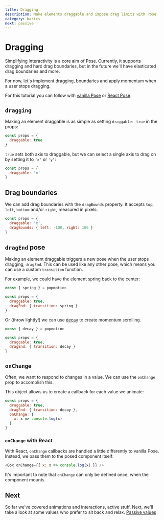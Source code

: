 ```yaml
---
title: Dragging
description: Make elements draggable and impose drag limits with Pose
category: basics
next: passive
---
```


# Dragging

Simplifying interactivity is a core aim of Pose. Currently, it supports dragging and hard drag boundaries, but in the future we'll have elasticated drag boundaries and more.

For now, let's implement dragging, boundaries and apply momentum when a user stops dragging.

For this tutorial you can follow with [vanilla Pose](https://codepen.io/popmotion/pen/RMVKRM?editors=0010) or [React Pose](https://codepen.io/popmotion/pen/zWwNKK?editors=0010).

## `dragging`

Making an element draggable is as simple as setting `draggable: true` in the props:

```javascript
const props = {
  draggable: true
}
```

<CodePen id="OvmWZG" />

`true` sets both axis to draggable, but we can select a single axis to drag on by setting it to `'x'` or `'y'`:

```javascript
const props = {
  draggable: 'x'
}
```

<CodePen id="BrRpPe" />

## Drag boundaries

We can add drag boundaries with the `dragBounds` property. It accepts `top`, `left`, `bottom` and/or `right`, measured in pixels:

```javascript
const props = {
  draggable: 'x',
  dragBounds: { left: -100, right: 100 }
}
```

<CodePen id="RMVKYq" />

## `dragEnd` pose

Making an element draggable triggers a new pose when the user stops dragging, `dragEnd`. This can be used like any other pose, which means you can use a custom `transition` function.

For example, we could have the element spring back to the center:

```javascript
const { spring } = popmotion

const props = {
  draggable: true,
  dragEnd: { transition: spring }
}
```

<CodePen id="xWdqLy" />

Or (throw lightly!) we can use [decay](/api/decay) to create momentum scrolling.

```javascript
const { decay } = popmotion

const props = {
  draggable: true,
  dragEnd: { transition: decay }
}
```

<CodePen id="dmWWdp" />

## `onChange`

Often, we want to respond to changes in a value. We can use the `onChange` prop to accomplish this.

This object allows us to create a callback for each value we animate:

```javascript
const props = {
  draggable: true,
  dragEnd: { transition: decay },
  onChange: {
    x: x => console.log(x)
  }
}
```

### `onChange` with React

With React, `onChange` callbacks are handled a little differently to vanilla Pose. Instead, we pass them to the posed component itself:

```javascript
<Box onChange={{ x: x => console.log(x) }} />
```

It's important to note that `onChange` can only be defined once, when the component mounts.

## Next

So far we've covered animations and interactions, active stuff. Next, we'll take a look at some values who prefer to sit back and relax. [Passive values](/pose/learn/passive)
